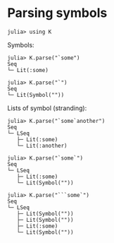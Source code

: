 # Parsing symbols

    julia> using K

Symbols:

    julia> K.parse("`some")
    Seq
    └─ Lit(:some)
    
    julia> K.parse("`")
    Seq
    └─ Lit(Symbol(""))
    
Lists of symbol (stranding):

    julia> K.parse("`some`another")
    Seq
    └─ LSeq
       ├─ Lit(:some)
       └─ Lit(:another)
    
    julia> K.parse("`some`")
    Seq
    └─ LSeq
       ├─ Lit(:some)
       └─ Lit(Symbol(""))
    
    julia> K.parse("```some`")
    Seq
    └─ LSeq
       ├─ Lit(Symbol(""))
       ├─ Lit(Symbol(""))
       ├─ Lit(:some)
       └─ Lit(Symbol(""))
